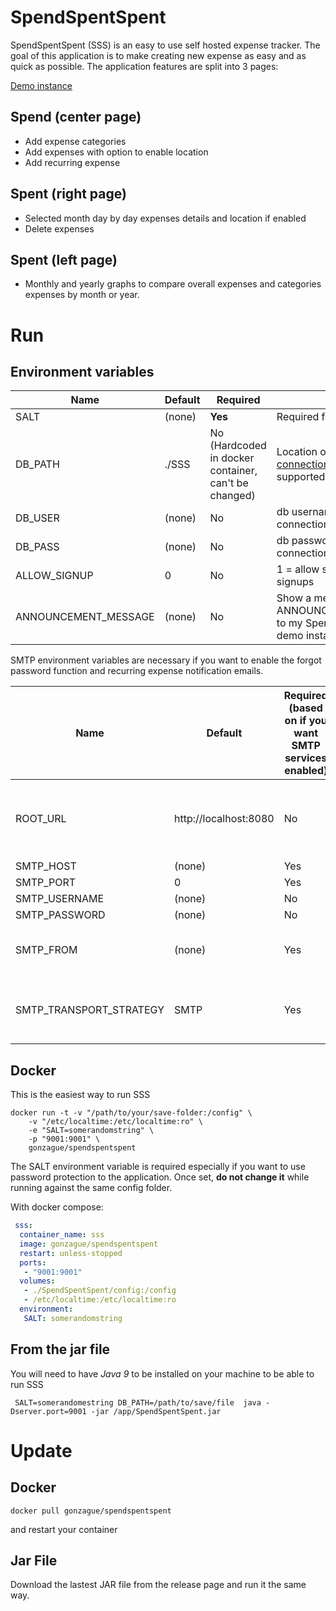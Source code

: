 # SpendSpentSpent

SpendSpentSpent (SSS) is an easy to use self hosted expense tracker. The goal of this application is to make creating new expense as easy and as quick as possible. The application features are  split into 3 pages:


[Demo instance](https://sss.ftpix.com)

## Spend (center page)

- Add expense categories
- Add expenses with option to enable location
- Add recurring expense

## Spent (right page)
- Selected month day by day expenses details and location if enabled
- Delete expenses

## Spent (left page)

- Monthly and yearly graphs to compare overall expenses and categories expenses by month or year.


# Run
## Environment variables
| Name | Default | Required | Comments |
| --- | --- | --- | --- |
|SALT| (none) | **Yes** | Required for password hashing | 
| DB_PATH | ./SSS | No (Hardcoded in docker container, can't be changed) | Location of the DB file or a full [JDBC connection url](https://www.codejava.net/java-se/jdbc/jdbc-database-connection-url-for-common-databases) (H2DB and MySQL supported) |
| DB_USER | (none) | No | db username if using JDBC url for connection | 
| DB_PASS | (none) | No | db password if using JDBC url for connection | 
| ALLOW_SIGNUP | 0 | No | 1 = allow signups, 0 = Do not allow signups |
| ANNOUNCEMENT_MESSAGE | (none) | No | Show a message on the login screen, ex: ANNOUNCEMENT_MESSAGE="Welcome to my SpendSpentSpent instance". See demo instance to see what it looks like |

SMTP environment variables are necessary if you want to enable the forgot password function and recurring expense notification emails.

| Name | Default | Required (based on if you want SMTP services enabled) | Comments |
| --- | --- | --- | --- |
| ROOT_URL | http://localhost:8080 | No | The base URL used in the links in email sent to users |
| SMTP_HOST | (none) | Yes | |
| SMTP_PORT | 0 | Yes | |
| SMTP_USERNAME | (none) | No | |
| SMTP_PASSWORD | (none) | No | |
| SMTP_FROM | (none) | Yes | Who will be the sender of the email | 
| SMTP_TRANSPORT_STRATEGY | SMTP | Yes | Possible values: SMTP, SMTPS, SMTP_TLS |


## Docker

This is the easiest way to run SSS 

```
docker run -t -v "/path/to/your/save-folder:/config" \
	-v "/etc/localtime:/etc/localtime:ro" \
	-e "SALT=somerandomstring" \
	-p "9001:9001" \
	gonzague/spendspentspent
```

The SALT environment variable is required especially if you want to use password protection to the application. Once set, **do not change it** while running against the same config folder.

With docker compose:

```yml
 sss:
  container_name: sss
  image: gonzague/spendspentspent
  restart: unless-stopped
  ports:
   - "9001:9001"
  volumes:
   - ./SpendSpentSpent/config:/config
   - /etc/localtime:/etc/localtime:ro
  environment:
   SALT: somerandomstring
```

## From the jar file

You will need to have *Java 9* to be installed on your machine to be able to run SSS

```
 SALT=somerandomestring DB_PATH=/path/to/save/file  java -Dserver.port=9001 -jar /app/SpendSpentSpent.jar
```


# Update

## Docker
```
docker pull gonzague/spendspentspent
```

and restart your container

## Jar File

Download the lastest JAR file from the release page and run it the same way.

